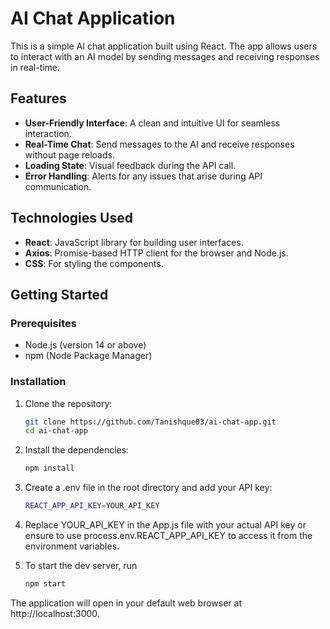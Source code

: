 # AI Chat Application

This is a simple AI chat application built using React. The app allows users to interact with an AI model by sending messages and receiving responses in real-time.

## Features

- **User-Friendly Interface**: A clean and intuitive UI for seamless interaction.
- **Real-Time Chat**: Send messages to the AI and receive responses without page reloads.
- **Loading State**: Visual feedback during the API call.
- **Error Handling**: Alerts for any issues that arise during API communication.

## Technologies Used

- **React**: JavaScript library for building user interfaces.
- **Axios**: Promise-based HTTP client for the browser and Node.js.
- **CSS**: For styling the components.

## Getting Started

### Prerequisites

- Node.js (version 14 or above)
- npm (Node Package Manager)

### Installation

1. Clone the repository:
   ```bash
   git clone https://github.com/Tanishque03/ai-chat-app.git
   cd ai-chat-app
2. Install the dependencies:
   ```bash
   npm install
4. Create a .env file in the root directory and add your API key:
   ```bash
   REACT_APP_API_KEY=YOUR_API_KEY
6. Replace YOUR_API_KEY in the App.js file with your actual API key or ensure to use process.env.REACT_APP_API_KEY to access it from the environment variables.

7. To start the dev server, run
   ```bash
   npm start
  The application will open in your default web browser at http://localhost:3000.  
